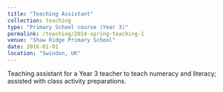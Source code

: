 ```yaml
---
title: "Teaching Assistant"
collection: teaching
type: "Primary School course (Year 3)"
permalink: /teaching/2014-spring-teaching-1
venue: "Shaw Ridge Primary School"
date: 2016-01-01
location: "Swindon, UK"
---
```


Teaching assistant for a Year 3 teacher to teach numeracy and literacy; assisted with class activity preparations.

